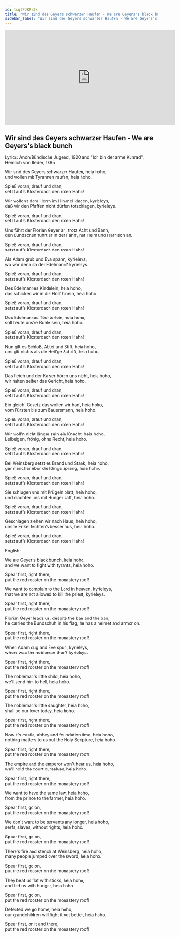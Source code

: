 ```yaml
---
id: txqfFJKRrIk
title: "Wir sind des Geyers schwarzer Haufen - We are Geyers's black bunch"
sidebar_label: "Wir sind des Geyers schwarzer Haufen - We are Geyers's black bunch"
---
```


<div class="video-float-container">
  <iframe
    width="560"
    height="315"
    src="https://www.youtube.com/embed/txqfFJKRrIk"
    title="YouTube video player"
    frameborder="0"
    allow="accelerometer; autoplay; clipboard-write; encrypted-media; gyroscope; picture-in-picture; web-share"
    referrerpolicy="strict-origin-when-cross-origin"
    allowfullscreen
  ></iframe>
</div>

## Wir sind des Geyers schwarzer Haufen - We are Geyers's black bunch

Lyrics: Anon/Bündische Jugend, 1920 and "Ich bin der arme Kunrad", Heinrich von Reder, 1885

Wir sind des Geyers schwarzer Haufen, heia hoho,  
und wollen mit Tyrannen raufen, heia hoho.

Spieß voran, drauf und dran,  
setzt auf’s Klosterdach den roten Hahn!

Wir wollens dem Herrn im Himmel klagen, kyrieleys,  
daß wir den Pfaffen nicht dürfen totschlagen, kyrieleys.

Spieß voran, drauf und dran,  
setzt auf’s Klosterdach den roten Hahn!

Uns führt der Florian Geyer an, trotz Acht und Bann,  
den Bundschuh führt er in der Fahn’, hat Helm und Harnisch an.

Spieß voran, drauf und dran,  
setzt auf’s Klosterdach den roten Hahn!

Als Adam grub und Eva spann, kyrieleys,  
wo war denn da der Edelmann? kyrieleys.

Spieß voran, drauf und dran,  
setzt auf’s Klosterdach den roten Hahn!

Des Edelmannes Kindelein, heia hoho,  
das schicken wir in die Höll’ hinein, heia hoho.

Spieß voran, drauf und dran,  
setzt auf’s Klosterdach den roten Hahn!

Des Edelmannes Töchterlein, heia hoho,  
soll heute uns’re Buhle sein, heia hoho.

Spieß voran, drauf und dran,  
setzt auf’s Klosterdach den roten Hahn!

Nun gilt es Schloß, Abtei und Stift, heia hoho,  
uns gilt nichts als die Heil’ge Schrift, heia hoho.

Spieß voran, drauf und dran,  
setzt auf’s Klosterdach den roten Hahn!

Das Reich und der Kaiser hören uns nicht, heia hoho,  
wir halten selber das Gericht, heia hoho.

Spieß voran, drauf und dran,  
setzt auf’s Klosterdach den roten Hahn!

Ein gleich’ Gesetz das wollen wir han’, heia hoho,  
vom Fürsten bis zum Bauersmann, heia hoho.

Spieß voran, drauf und dran,  
setzt auf’s Klosterdach den roten Hahn!

Wir woll’n nicht länger sein ein Knecht, heia hoho,  
Leibeigen, frönig, ohne Recht, heia hoho.

Spieß voran, drauf und dran,  
setzt auf’s Klosterdach den roten Hahn!

Bei Weinsberg setzt es Brand und Stank, heia hoho,  
gar mancher über die Klinge sprang, heia hoho.

Spieß voran, drauf und dran,  
setzt auf’s Klosterdach den roten Hahn!

Sie schlugen uns mit Prügeln platt, heia hoho,  
und machten uns mit Hunger satt, heia hoho.

Spieß voran, drauf und dran,  
setzt auf’s Klosterdach den roten Hahn!

Geschlagen ziehen wir nach Haus, heia hoho,  
uns’re Enkel fechten’s besser aus, heia hoho.

Spieß voran, drauf und dran,  
setzt auf’s Klosterdach den roten Hahn!

English:

We are Geyer's black bunch, heia hoho,  
and we want to fight with tyrants, heia hoho.

Spear first, right there,  
put the red rooster on the monastery roof!

We want to complain to the Lord in heaven, kyrieleys,  
that we are not allowed to kill the priest, kyrieleys.

Spear first, right there,  
put the red rooster on the monastery roof!

Florian Geyer leads us, despite the ban and the ban,  
he carries the Bundschuh in his flag, he has a helmet and armor on.

Spear first, right there,  
put the red rooster on the monastery roof!

When Adam dug and Eve spun, kyrieleys,  
where was the nobleman then? kyrieleys.

Spear first, right there,  
put the red rooster on the monastery roof!

The nobleman's little child, heia hoho,  
we'll send him to hell, heia hoho.

Spear first, right there,  
put the red rooster on the monastery roof!

The nobleman's little daughter, heia hoho,  
shall be our lover today, heia hoho.

Spear first, right there,  
put the red rooster on the monastery roof!

Now it's castle, abbey and foundation time, heia hoho,  
nothing matters to us but the Holy Scripture, heia hoho.

Spear first, right there,  
put the red rooster on the monastery roof!

The empire and the emperor won't hear us, heia hoho,  
we'll hold the court ourselves, heia hoho.

Spear first, right there,  
put the red rooster on the monastery roof!

We want to have the same law, heia hoho,  
from the prince to the farmer, heia hoho.

Spear first, go on,  
put the red rooster on the monastery roof!

We don't want to be servants any longer, heia hoho,  
serfs, slaves, without rights, heia hoho.

Spear first, go on,  
put the red rooster on the monastery roof!

There's fire and stench at Weinsberg, heia hoho,  
many people jumped over the sword, heia hoho.

Spear first, go on,  
put the red rooster on the monastery roof!

They beat us flat with sticks, heia hoho,  
and fed us with hunger, heia hoho.

Spear first, go on,  
put the red rooster on the monastery roof!

Defeated we go home, heia hoho,  
our grandchildren will fight it out better, heia hoho.

Spear first, on it and there,  
put the red rooster on the monastery roof!
